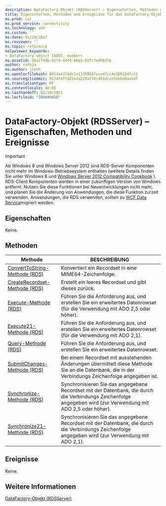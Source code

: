 ```yaml
---
description: DataFactory-Objekt (RDSServer) – Eigenschaften, Methoden und Ereignisse
title: Eigenschaften, Methoden und Ereignisse für das DataFactory-Objekt (RDSServer) | Microsoft-Dokumentation
ms.prod: sql
ms.prod_service: connectivity
ms.technology: ado
ms.custom: ''
ms.date: 01/19/2017
ms.reviewer: ''
ms.topic: reference
helpviewer_keywords:
- DataFactory object [ADO], members
ms.assetid: 36a1f49b-91f4-44f4-b6e2-52fc7ed06d7e
author: rothja
ms.author: jroth
ms.openlocfilehash: 8914a431bdc1e13398087cced7cc4e1b8124fc21
ms.sourcegitcommit: 917df4ffd22e4a229af7dc481dcce3ebba0aa4d7
ms.translationtype: MT
ms.contentlocale: de-DE
ms.lasthandoff: 02/10/2021
ms.locfileid: "100049450"
---
```

# <a name="datafactory-object-rdsserver-properties-methods-and-events"></a>DataFactory-Objekt (RDSServer) – Eigenschaften, Methoden und Ereignisse
> [!IMPORTANT]
>  Ab Windows 8 und Windows Server 2012 sind RDS-Server Komponenten nicht mehr im Windows-Betriebssystem enthalten (weitere Details finden Sie unter Windows 8 und [Windows Server 2012 Compatibility Cookbook](https://www.microsoft.com/download/details.aspx?id=27416) ). RDS-Client Komponenten werden in einer zukünftigen Version von Windows entfernt. Nutzen Sie diese Funktionen bei Neuentwicklungen nicht mehr, und planen Sie die Änderung von Anwendungen, die diese Funktion zurzeit verwenden. Anwendungen, die RDS verwenden, sollten zu [WCF Data Service](/dotnet/framework/wcf/)migriert werden.  
  
## <a name="properties"></a>Eigenschaften  
 Keine.  
  
## <a name="methods"></a>Methoden  
  
|Methode|BESCHREIBUNG|  
|-|-|  
|[ConvertToString-Methode (RDS)](./converttostring-method-rds.md)|Konvertiert ein Recordset in eine MIME64-Zeichenfolge.|  
|[CreateRecordset-Methode (RDS)](./createrecordset-method-rds.md)|Erstellt ein leeres Recordset und gibt dieses zurück.|  
|[Execute-Methode (RDS)](./execute-method-rds.md)|Führen Sie die Anforderung aus, und erstellen Sie ein erweitertes Datenrowset (für die Verwendung mit ADO 2,5 oder höher).|  
|[Execute21-Methode (RDS)](./execute21-method-rds.md)|Führen Sie die Anforderung aus, und erstellen Sie ein erweitertes Datenrowset (für die Verwendung mit ADO 2,1).|  
|[Query-Methode (RDS)](./query-method-rds.md)|Führen Sie die Anforderung aus, und erstellen Sie ein erweitertes Datenrowset.|  
|[SubmitChanges-Methode (RDS)](./submitchanges-method-rds.md)|Bei einem Recordset mit ausstehenden Änderungen übermittelt diese Methode Sie an die Datenbank, die in der Verbindungs Zeichenfolge angegeben ist.|  
|[Synchronize-Methode (RDS)](./synchronize-method-rds.md)|Synchronisieren Sie das angegebene Recordset mit der Datenbank, die durch die Verbindungs Zeichenfolge angegeben wird (zur Verwendung mit ADO 2,5 oder höher).|  
|[Synchronize21-Methode (RDS)](./synchronize21-method-rds.md)|Synchronisieren Sie das angegebene Recordset mit der Datenbank, die durch die Verbindungs Zeichenfolge angegeben wird (zur Verwendung mit ADO 2,1).|  
  
## <a name="events"></a>Ereignisse  
 Keine.  
  
## <a name="see-also"></a>Weitere Informationen  
 [DataFactory-Objekt (RDSServer)](./datafactory-object-rdsserver.md)